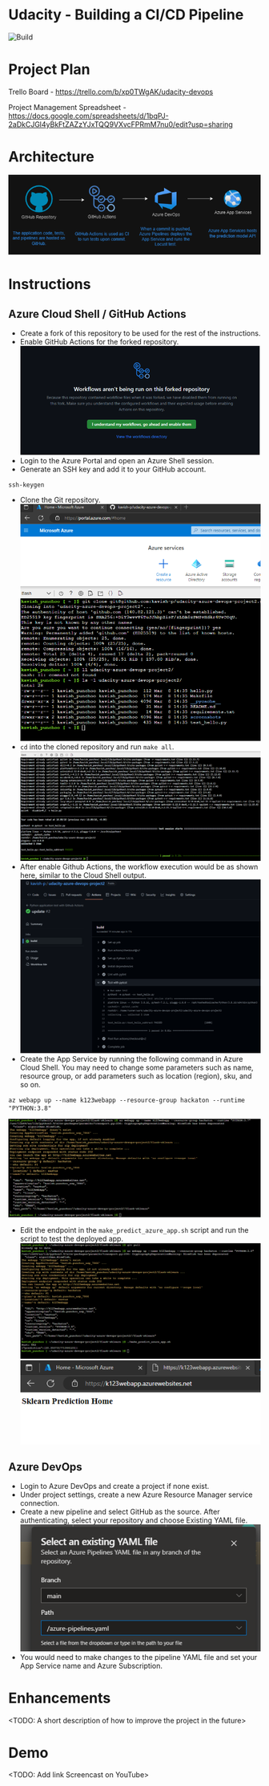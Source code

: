 # Udacity - Building a CI/CD Pipeline

![Build](https://github.com/kavish-p/udacity-azure-devops-project2/actions/workflows/main.yml/badge.svg)

# Project Plan

Trello Board - https://trello.com/b/xp0TWgAK/udacity-devops

Project Management Spreadsheet - https://docs.google.com/spreadsheets/d/1bqPJ-2aDkCJGl4yBkFtZAZzYJxTQQ9VXvcFPRmM7nu0/edit?usp=sharing

# Architecture

![alt text](screenshots/00-architecture.png)

# Instructions

## Azure Cloud Shell / GitHub Actions

- Create a fork of this repository to be used for the rest of the instructions.
- Enable GitHub Actions for the forked repository.
  ![alt text](screenshots/misc/01-enable-actions.png)
- Login to the Azure Portal and open an Azure Shell session.
- Generate an SSH key and add it to your GitHub account.

```
ssh-keygen
```

- Clone the Git repository.
  ![alt text](screenshots/03-azure-shell.png)
- `cd` into the cloned repository and run `make all`.
  ![alt text](screenshots/misc/02-make-all.png)
- After enable Github Actions, the workflow execution would be as shown here, similar to the Cloud Shell output.
  ![alt text](screenshots/02-github-actions-output.png)
- Create the App Service by running the following command in Azure Cloud Shell. You may need to change some parameters such as name, resource group, or add parameters such as location (region), sku, and so on.

```
az webapp up --name k123webapp --resource-group hackaton --runtime "PYTHON:3.8"
```

![alt text](screenshots/04-deployed-app-service.png)

- Edit the endpoint in the `make_predict_azure_app.sh` script and run the script to test the deployed app.
  ![alt text](screenshots/06-run-predict.png)
  ![alt text](screenshots/05-verify-app-service.png)

## Azure DevOps

- Login to Azure DevOps and create a project if none exist.
- Under project settings, create a new Azure Resource Manager service connection.
- Create a new pipeline and select GitHub as the source. After authenticating, select your repository and choose Existing YAML file.
  ![alt text](screenshots/misc/03-pipeline-new.png)
- You would need to make changes to the pipeline YAML file and set your App Service name and Azure Subscription.

# Enhancements

<TODO: A short description of how to improve the project in the future>

# Demo

<TODO: Add link Screencast on YouTube>

